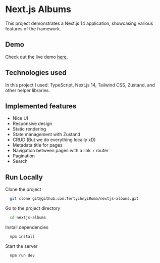 # Next.js Albums

This project demonstrates a Next.js 14 application, showcasing various features of the framework.

## Demo

Check out the live demo [here](https://nextjs-albums.vercel.app/).

## Technologies used

In this project I used: TypeScript, Next.js 14, Tailwind CSS, Zustand, and other helper libraries.

## Implemented features

- Nice UI
- Responsive design
- Static rendering
- State management with Zustand
- CRUD (But we do everything locally xD)
- Metadata title for pages
- Navigation between pages with a link + router
- Pagination
- Search

## Run Locally

Clone the project

```bash
  git clone git@github.com:TertychnyiRoma/nextjs-albums.git
```

Go to the project directory

```bash
  cd nextjs-albums
```

Install dependencies

```bash
  npm install
```

Start the server

```bash
  npm run dev
```

